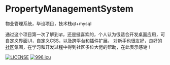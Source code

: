 # PropertyManagementSystem

物业管理系统，毕设项目，技术栈qt+mysql

通过这个项目第一次了解到qt，还是挺喜欢的，个人认为很适合开发桌面应用，可自定义界面UI，自定义CSS，以及跨平台和插件扩展。
对新手也很友好，良好的[社区](http://www.qter.org/)氛围，在学习和开发过程中得到社区多位大佬的帮助，在此表示感谢！

[![LICENSE](https://img.shields.io/badge/license-Anti%20996-blue.svg)](https://github.com/996icu/996.ICU/blob/master/LICENSE)
[![996.icu](https://img.shields.io/badge/link-996.icu-red.svg)](https://996.icu)
